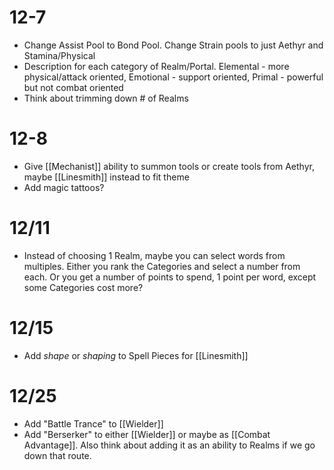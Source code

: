 # 12-7
- Change Assist Pool to Bond Pool. Change Strain pools to just Aethyr and Stamina/Physical
- Description for each category of Realm/Portal. Elemental - more physical/attack oriented, Emotional - support oriented, Primal - powerful but not combat oriented
- Think about trimming down # of Realms

# 12-8
- Give [[Mechanist]] ability to summon tools or create tools from Aethyr, maybe [[Linesmith]] instead to fit theme
- Add magic tattoos?

# 12/11 
- Instead of choosing 1 Realm, maybe you can select words from multiples. Either you rank the Categories and select a number from each. Or you get a number of points to spend, 1 point per word, except some Categories cost more?

# 12/15
- Add *shape* or *shaping* to Spell Pieces for [[Linesmith]]

# 12/25
- Add "Battle Trance" to [[Wielder]]
- Add "Berserker" to either [[Wielder]] or maybe as [[Combat Advantage]]. Also think about adding it as an ability to Realms if we go down that route. 